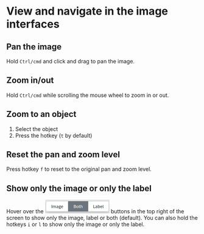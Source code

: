 # View and navigate in the image interfaces

## Pan the image

Hold `Ctrl/cmd` and click and drag to pan the image.

## Zoom in/out

Hold `Ctrl/cmd` while scrolling the mouse wheel to zoom in or out.

## Zoom to an object

1. Select the object
2. Press the hotkey (`t` by default)

## Reset the pan and zoom level

Press hotkey `f` to reset to the original pan and zoom level.

## Show only the image or only the label

Hover over the ![](<../../.gitbook/assets/image (19).png>) buttons in the top right of the screen to show only the image, label or both (default). You can also hold the hotkeys `i` or `l` to show only the image or only the label.
